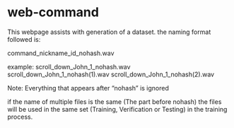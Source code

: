# web-command
This webpage assists with generation of a dataset.
the naming format followed is:

command_nickname_id_nohash.wav

example:
scroll_down_John_1_nohash.wav
scroll_down_John_1_nohash(1).wav
scroll_down_John_1_nohash(2).wav

Note: Everything that appears after “nohash” is ignored

if the name of multiple files is the same (The part before nohash) the files will be used in the same set (Training, Verification or Testing) in the training process.
